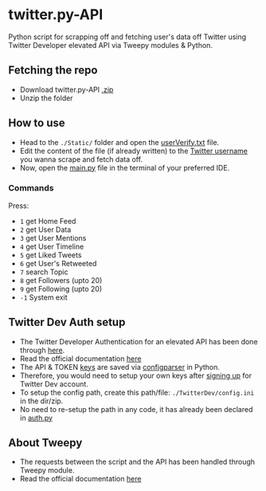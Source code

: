 # twitter.py-API
Python script for scrapping off and fetching user's data off Twitter using Twitter Developer elevated API via Tweepy modules & Python.

## Fetching the repo
 - Download twitter.py-API [.zip](https://github.com/kxnyshk/twitter.py-API/archive/refs/heads/master.zip)
 - Unzip the folder

## How to use
 - Head to the `./Static/` folder and open the [userVerify.txt](https://github.com/kxnyshk/twitter.py-API/blob/master/Static/userVerify.txt) file.
 - Edit the content of the file (if already written) to the [Twitter username](https://help.twitter.com/en/managing-your-account/twitter-username-rules) you wanna scrape and fetch data off.
 - Now, open the [main.py](https://github.com/kxnyshk/twitter.py-API/blob/master/main.py) file in the terminal of your preferred IDE.

  ### Commands
  Press:
   - `1` get Home Feed
   - `2` get User Data
   - `3` get User Mentions
   - `4` get User Timeline
   - `5` get Liked Tweets
   - `6` get User's Retweeted
   - `7` search Topic
   - `8` get Followers (upto 20)
   - `9` get Following (upto 20)
   - `-1` System exit
    
## Twitter Dev Auth setup
 - The Twitter Developer Authentication for an elevated API has been done through [here](https://developer.twitter.com/en/products/twitter-api).
 - Read the official documentation [here](https://developer.twitter.com/en/docs)
 - The API & TOKEN [keys](https://developer.twitter.com/en/docs/twitter-api/getting-started/getting-access-to-the-twitter-api#:~:text=API%20Key%20and%20Secret%3A%20Essentially,Tokens%20or%20App%20Access%20Token.) are saved via [configparser](https://docs.python.org/3/library/configparser.html) in Python.
 - Therefore, you would need to setup your own keys after [signing up](https://developer.twitter.com/en/portal/petition/essential/basic-info) for Twitter Dev account.
 - To setup the config path, create this path/file: `./TwitterDev/config.ini` in the dir/zip.
 - No need to re-setup the path in any code, it has already been declared in [auth.py](https://github.com/kxnyshk/twitter.py-API/blob/master/auth.py)

## About Tweepy
 - The requests between the script and the API has been handled through Tweepy module.
 - Read the official documentation [here](https://docs.tweepy.org/en/stable/)
